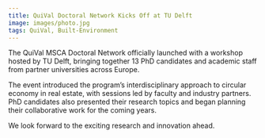 ```yaml
---
title: QuiVal Doctoral Network Kicks Off at TU Delft
image: images/photo.jpg
tags: QuiVal, Built-Environment
---
```


The QuiVal MSCA Doctoral Network officially launched with a workshop hosted by TU Delft, bringing together 13 PhD candidates and academic staff from partner universities across Europe.

The event introduced the program’s interdisciplinary approach to circular economy in real estate, with sessions led by faculty and industry partners. PhD candidates also presented their research topics and began planning their collaborative work for the coming years.

We look forward to the exciting research and innovation ahead.
